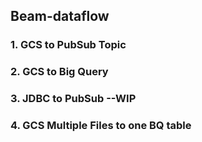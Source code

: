 ## Beam-dataflow
###     1. GCS to PubSub Topic
###     2. GCS to Big Query
###     3. JDBC to PubSub  --WIP
###     4. GCS Multiple Files to one BQ table

